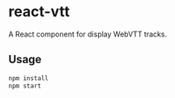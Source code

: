 # react-vtt

A React component for display WebVTT tracks.

## Usage

```bash
npm install
npm start
```

